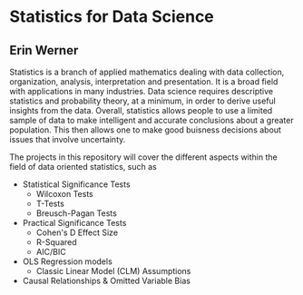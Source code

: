 # Statistics for Data Science

## Erin Werner

Statistics is a branch of applied mathematics dealing with data collection, organization, analysis, interpretation and presentation. It is a broad field with applications in many industries. Data science requires descriptive statistics and probability theory, at a minimum, in order to derive useful insights from the data. Overall, statistics allows people to use a limited sample of data to make intelligent and accurate conclusions about a greater population. This then allows one to make good buisness decisions about issues that involve uncertainty.

The projects in this repository will cover the different aspects within the field of data oriented statistics, such as 

* Statistical Significance Tests
  * Wilcoxon Tests
  * T-Tests
  * Breusch-Pagan Tests
* Practical Significance Tests
  * Cohen's D Effect Size
  * R-Squared
  * AIC/BIC
* OLS Regression models
  * Classic Linear Model (CLM) Assumptions 
* Causal Relationships & Omitted Variable Bias
